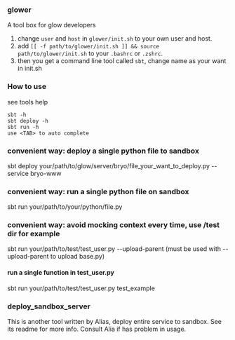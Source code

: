 
### glower
A tool box for glow developers

1. change `user` and `host` in `glower/init.sh` to your own user and host.
2. add `[[ -f path/to/glower/init.sh ]] && source path/to/glower/init.sh` to your `.bashrc` or `.zshrc`.
3. then you get a command line tool called `sbt`, change name as your want in init.sh

### How to use
see tools help
```
sbt -h
sbt deploy -h
sbt run -h
use <TAB> to auto complete
```

### convenient way: deploy a single python file to sandbox 
sbt deploy your/path/to/glow/server/bryo/file_your_want_to_deploy.py --service bryo-www

### convenient way: run a single python file on sandbox
sbt run your/path/to/your/python/file.py

### convenient way: avoid mocking context every time, use /test dir for example
sbt run your/path/to/test/test_user.py --upload-parent (must be used with --upload-parent to upload base.py)
#### run a single function in test_user.py
sbt run your/path/to/test/test_user.py test_example

### deploy_sandbox_server
This is another tool written by Alias, deploy entire service to sandbox. See its readme for more info. Consult Alia if has problem in usage.
